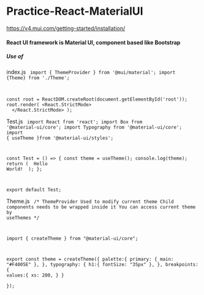 # Practice-React-MaterialUI
https://v4.mui.com/getting-started/installation/
<h4>React UI framework is Material UI, component based like Bootstrap</h4>
<h5>Use of </h5>

index.js
<code>
import { ThemeProvider } from '@mui/material';
import {Theme} from './Theme';

const root = ReactDOM.createRoot(document.getElementById('root'));
root.render(
  <React.StrictMode>
    <ThemeProvider theme={Theme}>
    <App />
    </ThemeProvider>
  </React.StrictMode>
);
</code>

Test.js
<code>
import React from 'react';
import Box from '@material-ui/core';
import Typography from '@material-ui/core';
import { useTheme }from '@material-ui/styles';

const Test = () => {
    const theme = useTheme();
    console.log(theme);
    return (
        <Box>
            <Typography variant="h1" color="primary">Hello World!</Typography>
        </Box>
    );
};

export default Test;
</code>

Theme.js
<code>
/*
ThemeProvider
Used to modify current theme
Child components needs to be wrapped inside it
You can access current theme by useThemes
*/

import { createTheme } from "@material-ui/core";

export const theme = createTheme({
    palette:{
        primary: {
            main: "#F4005E"
        },
        },
    typography: {
        h1:{
            fontSize: "35px"
        },
        },
    breakpoints: {
        values:{
            xs: 200,
        }
    }      
});
</code>
